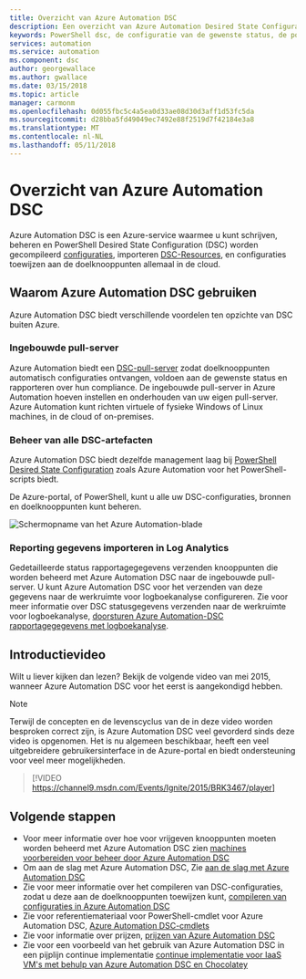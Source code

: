 ```yaml
---
title: Overzicht van Azure Automation DSC
description: Een overzicht van Azure Automation Desired State Configuration (DSC), de termen en bekende problemen
keywords: PowerShell dsc, de configuratie van de gewenste status, de powershell dsc-azure
services: automation
ms.service: automation
ms.component: dsc
author: georgewallace
ms.author: gwallace
ms.date: 03/15/2018
ms.topic: article
manager: carmonm
ms.openlocfilehash: 0d055fbc5c4a5ea0d33ae08d30d3aff1d53fc5da
ms.sourcegitcommit: d28bba5fd49049ec7492e88f2519d7f42184e3a8
ms.translationtype: MT
ms.contentlocale: nl-NL
ms.lasthandoff: 05/11/2018
---
```

# <a name="azure-automation-dsc-overview"></a>Overzicht van Azure Automation DSC

Azure Automation DSC is een Azure-service waarmee u kunt schrijven, beheren en PowerShell Desired State Configuration (DSC) worden gecompileerd [configuraties](https://msdn.microsoft.com/powershell/dsc/configurations), importeren [DSC-Resources](https://msdn.microsoft.com/powershell/dsc/resources), en configuraties toewijzen aan de doelknooppunten allemaal in de cloud.

## <a name="why-use-azure-automation-dsc"></a>Waarom Azure Automation DSC gebruiken

Azure Automation DSC biedt verschillende voordelen ten opzichte van DSC buiten Azure.

### <a name="built-in-pull-server"></a>Ingebouwde pull-server

Azure Automation biedt een [DSC-pull-server](https://msdn.microsoft.com/powershell/dsc/pullserver) zodat doelknooppunten automatisch configuraties ontvangen, voldoen aan de gewenste status en rapporteren over hun compliance.
De ingebouwde pull-server in Azure Automation hoeven instellen en onderhouden van uw eigen pull-server.
Azure Automation kunt richten virtuele of fysieke Windows of Linux machines, in de cloud of on-premises.

### <a name="management-of-all-your-dsc-artifacts"></a>Beheer van alle DSC-artefacten

Azure Automation DSC biedt dezelfde management laag bij [PowerShell Desired State Configuration](https://msdn.microsoft.com/powershell/dsc/overview) zoals Azure Automation voor het PowerShell-scripts biedt.

De Azure-portal, of PowerShell, kunt u alle uw DSC-configuraties, bronnen en doelknooppunten kunt beheren.

![Schermopname van het Azure Automation-blade](./media/automation-dsc-overview/azure-automation-blade.png)

### <a name="import-reporting-data-into-log-analytics"></a>Reporting gegevens importeren in Log Analytics

Gedetailleerde status rapportagegegevens verzenden knooppunten die worden beheerd met Azure Automation DSC naar de ingebouwde pull-server.
U kunt Azure Automation DSC voor het verzenden van deze gegevens naar de werkruimte voor logboekanalyse configureren.
Zie voor meer informatie over DSC statusgegevens verzenden naar de werkruimte voor logboekanalyse, [doorsturen Azure Automation-DSC rapportagegegevens met logboekanalyse](automation-dsc-diagnostics.md).

## <a name="introduction-video"></a>Introductievideo

Wilt u liever kijken dan lezen? Bekijk de volgende video van mei 2015, wanneer Azure Automation DSC voor het eerst is aangekondigd hebben.

>[!NOTE]
>Terwijl de concepten en de levenscyclus van de in deze video worden besproken correct zijn, is Azure Automation DSC veel gevorderd sinds deze video is opgenomen.
>Het is nu algemeen beschikbaar, heeft een veel uitgebreidere gebruikersinterface in de Azure-portal en biedt ondersteuning voor veel meer mogelijkheden.

> [!VIDEO https://channel9.msdn.com/Events/Ignite/2015/BRK3467/player]

## <a name="next-steps"></a>Volgende stappen

* Voor meer informatie over hoe voor vrijgeven knooppunten moeten worden beheerd met Azure Automation DSC zien [machines voorbereiden voor beheer door Azure Automation DSC](automation-dsc-onboarding.md)
* Om aan de slag met Azure Automation DSC, Zie [aan de slag met Azure Automation DSC](automation-dsc-getting-started.md)
* Zie voor meer informatie over het compileren van DSC-configuraties, zodat u deze aan de doelknooppunten toewijzen kunt, [compileren van configuraties in Azure Automation DSC](automation-dsc-compile.md)
* Zie voor referentiemateriaal voor PowerShell-cmdlet voor Azure Automation DSC, [Azure Automation DSC-cmdlets](/powershell/module/azurerm.automation/#automation)
* Zie voor informatie over prijzen, [prijzen van Azure Automation DSC](https://azure.microsoft.com/pricing/details/automation/)
* Zie voor een voorbeeld van het gebruik van Azure Automation DSC in een pijplijn continue implementatie [continue implementatie voor IaaS VM's met behulp van Azure Automation DSC en Chocolatey](automation-dsc-cd-chocolatey.md)
